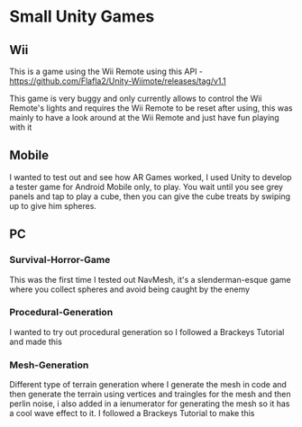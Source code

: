 # Small Unity Games

## Wii

This is a game using the Wii Remote using this API - https://github.com/Flafla2/Unity-Wiimote/releases/tag/v1.1

This game is very buggy and only currently allows to control the Wii Remote's lights and requires the Wii Remote to be reset after using, this was mainly to have a look around at the Wii Remote and just have fun playing with it

## Mobile

I wanted to test out and see how AR Games worked, I used Unity to develop a tester game for Android Mobile only, to play. You wait until you see grey panels and tap to play a cube, then you can give the cube treats by swiping up to give him spheres.

## PC

### Survival-Horror-Game

This was the first time I tested out NavMesh, it's a slenderman-esque game where you collect spheres and avoid being caught by the enemy

### Procedural-Generation

I wanted to try out procedural generation so I followed a Brackeys Tutorial and made this

### Mesh-Generation

Different type of terrain generation where I generate the mesh in code and then generate the terrain using vertices and traingles for the mesh and then perlin noise, i also added in a ienumerator for generating the mesh so it has a cool wave effect to it. I followed a Brackeys Tutorial to make this
